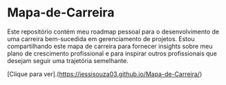 # Mapa-de-Carreira
Este repositório contém meu roadmap pessoal para o desenvolvimento de uma carreira bem-sucedida em gerenciamento de projetos. Estou compartilhando este mapa de carreira para fornecer insights sobre meu plano de crescimento profissional e para inspirar outros profissionais que desejam seguir uma trajetória semelhante.

[Clique para ver].(https://jessisouza03.github.io/Mapa-de-Carreira/)
